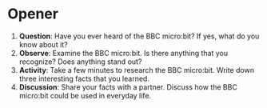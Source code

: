 # Opener

1. **Question**: Have you ever heard of the BBC micro:bit? If yes, what do you know about it?
2. **Observe**: Examine the BBC micro:bit. Is there anything that you recognize? Does anything stand out?
3. **Activity**: Take a few minutes to research the BBC micro:bit. Write down three interesting facts that you learned.
4. **Discussion**: Share your facts with a partner. Discuss how the BBC micro:bit could be used in everyday life.

